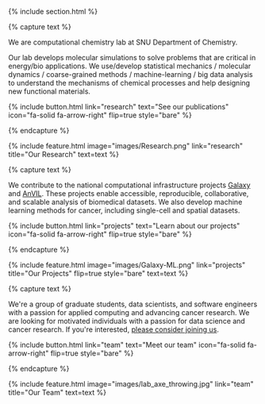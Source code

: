 ---
---

{% include section.html %}

{% capture text %}

We are computational chemistry lab at SNU Department of Chemistry.

Our lab develops molecular simulations to solve problems that are critical in energy/bio applications. We use/develop statistical mechanics / molecular dynamics / coarse-grained methods / machine-learning / big data analysis to understand the mechanisms of chemical processes and help designing new functional materials.

{%
  include button.html
  link="research"
  text="See our publications"
  icon="fa-solid fa-arrow-right"
  flip=true
  style="bare"
%}

{% endcapture %}

{%
  include feature.html
  image="images/Research.png"
  link="research"
  title="Our Research"
  text=text
%}

{% capture text %}

We contribute to the national computational infrastructure projects [Galaxy](https://galaxyproject.org/) and [AnVIL](https://anvilproject.org/). These projects enable accessible, reproducible, collaborative, and scalable analysis of biomedical datasets. We also develop machine learning methods for cancer, including single-cell and spatial datasets.

{%
  include button.html
  link="projects"
  text="Learn about our projects"
  icon="fa-solid fa-arrow-right"
  flip=true
  style="bare"
%}

{% endcapture %}

{%
  include feature.html
  image="images/Galaxy-ML.png"
  link="projects"
  title="Our Projects"
  flip=true
  style="bare"
  text=text
%}

{% capture text %}

We're a group of graduate students, data scientists, and software engineers with a passion for applied computing and advancing cancer research. We are looking for motivated individuals with a passion for data science and cancer research. If you're interested, [please consider joining us](/join-us).

{%
  include button.html
  link="team"
  text="Meet our team"
  icon="fa-solid fa-arrow-right"
  flip=true
  style="bare"
%}

{% endcapture %}

{%
  include feature.html
  image="images/lab_axe_throwing.jpg"
  link="team"
  title="Our Team"
  text=text
%}
